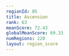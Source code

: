 ```yaml
---
regionId: 85
title: Ascension
rank: 63
meanScore: 72.43
globalMeanScore: 69.33
numRegions: 220
layout: region_score
---
```

